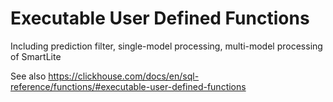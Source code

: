 # Executable User Defined Functions

Including prediction filter, single-model processing, multi-model processing of SmartLite

See also https://clickhouse.com/docs/en/sql-reference/functions/#executable-user-defined-functions

